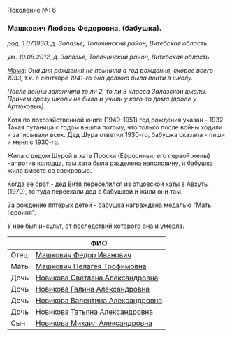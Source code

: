 Поколение №: 6

### Машкович Любовь Федоровна, (бабушка).

_род. 1.07.1930, д. Залазье, Толочинский район, Витебская область._

_ум. 10.08.2012, д. Залазье, Толочинский район, Витебская область._

[Мама](/ancestors/7-Новикова-Светлана-Александровна):
_Она дня рождения не помнила а год рождения, скорее всего 1933, т.к. в сентябре 1941-го она должна была пойти в школу._ 

_После войны закончила то ли 2, то ли 3 класса Залазской школы. Причем сразу школы не было и учили у кого-то дома (вроде у Артюховых)._

Хотя по похозяйственной книге (1949-1951) год рождения указан - 1932. Такая путаница с годом вышла потому, что только после войны ходили и записывали всех. Дед Шура ответил 1930-го, бабушка сказала - пиши и меня с 1930-го.

Жила с дедом Шурой в хате Проски (Ефросиньи, его первой жены) напротив колодца, там хата была разделена наполовину, и бабушка жила вместе со свекровью.

Когда ее брат - дед Витя переселился из отцовской хаты в Авхуты (1970), то туда переехали дед с бабушкой и жили они там.

За рождение пятерых детей - бабушка награждена медалью "Мать Героиня".

У нее был инсульт, от последствий которого она и умерла.

|      | ФИО                                                                               |
|------|-----------------------------------------------------------------------------------|
| Отец | [Машкович Федор Иванович](/ancestors/5-Машкович-Федор-Иванович)                   |
| Мать | [Машкович Пелагея Трофимовна](/ancestors/5-Машкович-Пелагея-Трофимовна)           |
| Дочь | [Новикова Светлана Александровна](/ancestors/7-Новикова-Светлана-Александровна)   |
| Дочь | [Новикова Галина Александровна](/ancestors/7-Новикова-Галина-Александровна)       |
| Дочь | [Новикова Валентина Александровна](/ancestors/7-Новикова-Валентина-Александровна) |
| Дочь | [Новикова Татьяна Александровна](/ancestors/7-Новикова-Татьяна-Александровна)     |
| Сын  | [Новикова Михаил Александровна](/ancestors/7-Новикова-Михаил-Александровна)       |
